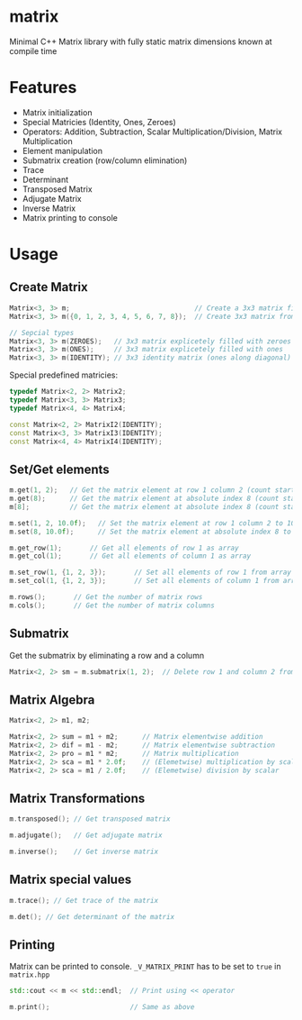 # matrix
Minimal C++ Matrix library with fully static matrix dimensions known at compile time
# Features
 - Matrix initialization
 - Special Matricies (Identity, Ones, Zeroes)
 - Operators: Addition, Subtraction, Scalar Multiplication/Division, Matrix Multiplication
 - Element manipulation
 - Submatrix creation (row/column elimination)
 - Trace
 - Determinant
 - Transposed Matrix
 - Adjugate Matrix
 - Inverse Matrix
 - Matrix printing to console

# Usage
## Create Matrix
```C++
Matrix<3, 3> m;                               // Create a 3x3 matrix filled with zeroes per default
Matrix<3, 3> m({0, 1, 2, 3, 4, 5, 6, 7, 8});  // Create 3x3 matrix from array

// Sepcial types
Matrix<3, 3> m(ZEROES);   // 3x3 matrix explicetely filled with zeroes
Matrix<3, 3> m(ONES);     // 3x3 matrix explicetely filled with ones
Matrix<3, 3> m(IDENTITY); // 3x3 identity matrix (ones along diagonal)
```
Special predefined matricies:
```C++
typedef Matrix<2, 2> Matrix2;
typedef Matrix<3, 3> Matrix3;
typedef Matrix<4, 4> Matrix4;

const Matrix<2, 2> MatrixI2(IDENTITY);
const Matrix<3, 3> MatrixI3(IDENTITY);
const Matrix<4, 4> MatrixI4(IDENTITY);
```

## Set/Get elements
```C++
m.get(1, 2);   // Get the matrix element at row 1 column 2 (count starts at 0)
m.get(8);      // Get the matrix element at absolute index 8 (count starts at 0 and goes rowwise)
m[8];          // Get the matrix element at absolute index 8 (count starts at 0 and goes rowwise)    

```
```C++
m.set(1, 2, 10.0f);   // Set the matrix element at row 1 column 2 to 10.0
m.set(8, 10.0f);      // Set the matrix element at absolute index 8 to 10.0
```
```C++
m.get_row(1);       // Get all elements of row 1 as array
m.get_col(1);       // Get all elements of column 1 as array
```
```C++
m.set_row(1, {1, 2, 3});       // Set all elements of row 1 from array
m.set_col(1, {1, 2, 3});       // Set all elements of column 1 from array
```
```C++
m.rows();       // Get the number of matrix rows
m.cols();       // Get the number of matrix columns
```
## Submatrix
Get the submatrix by eliminating a row and a column
```C++
Matrix<2, 2> sm = m.submatrix(1, 2);  // Delete row 1 and column 2 from matrix to get submatrix
```
## Matrix Algebra
```C++
Matrix<2, 2> m1, m2;
```
```C++
Matrix<2, 2> sum = m1 + m2;      // Matrix elementwise addition
Matrix<2, 2> dif = m1 - m2;      // Matrix elementwise subtraction
Matrix<2, 2> pro = m1 * m2;      // Matrix multiplication
Matrix<2, 2> sca = m1 * 2.0f;    // (Elemetwise) multiplication by scalar
Matrix<2, 2> sca = m1 / 2.0f;    // (Elemetwise) division by scalar
```
## Matrix Transformations
```C++
m.transposed(); // Get transposed matrix
```
```C++
m.adjugate();   // Get adjugate matrix
```
```C++
m.inverse();    // Get inverse matrix
```
## Matrix special values
```C++
m.trace(); // Get trace of the matrix 
```
```C++
m.det(); // Get determinant of the matrix 
```
## Printing
Matrix can be printed to console. `_V_MATRIX_PRINT` has to be set to `true` in `matrix.hpp`
```C++
std::cout << m << std::endl;  // Print using << operator
```
```C++
m.print();                    // Same as above
```
